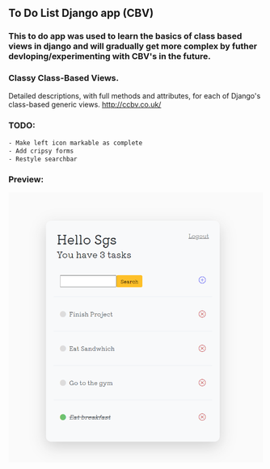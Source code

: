 ## To Do List Django app (CBV)

### This to do app was used to learn the basics of class based views in django and will gradually get more complex by futher devloping/experimenting with CBV's in the future.

### Classy Class-Based Views.
Detailed descriptions, with full methods and attributes, for each of Django's class-based generic views.
http://ccbv.co.uk/


### TODO:
    - Make left icon markable as complete
    - Add cripsy forms
    - Restyle searchbar 

### Preview:
![To_do_list_img](/ToDoListPreview.png)
